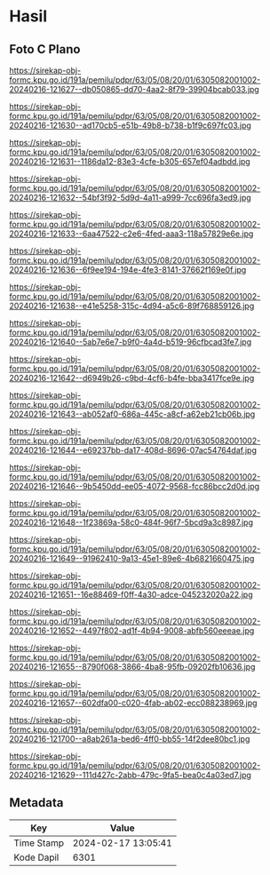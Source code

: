# Hasil

## Foto C Plano

https://sirekap-obj-formc.kpu.go.id/191a/pemilu/pdpr/63/05/08/20/01/6305082001002-20240216-121627--db050865-dd70-4aa2-8f79-39904bcab033.jpg

https://sirekap-obj-formc.kpu.go.id/191a/pemilu/pdpr/63/05/08/20/01/6305082001002-20240216-121630--ad170cb5-e51b-49b8-b738-b1f9c697fc03.jpg

https://sirekap-obj-formc.kpu.go.id/191a/pemilu/pdpr/63/05/08/20/01/6305082001002-20240216-121631--1186da12-83e3-4cfe-b305-657ef04adbdd.jpg

https://sirekap-obj-formc.kpu.go.id/191a/pemilu/pdpr/63/05/08/20/01/6305082001002-20240216-121632--54bf3f92-5d9d-4a11-a999-7cc696fa3ed9.jpg

https://sirekap-obj-formc.kpu.go.id/191a/pemilu/pdpr/63/05/08/20/01/6305082001002-20240216-121633--6aa47522-c2e6-4fed-aaa3-118a57829e6e.jpg

https://sirekap-obj-formc.kpu.go.id/191a/pemilu/pdpr/63/05/08/20/01/6305082001002-20240216-121636--6f9ee194-194e-4fe3-8141-37662f169e0f.jpg

https://sirekap-obj-formc.kpu.go.id/191a/pemilu/pdpr/63/05/08/20/01/6305082001002-20240216-121638--e41e5258-315c-4d94-a5c6-89f768859126.jpg

https://sirekap-obj-formc.kpu.go.id/191a/pemilu/pdpr/63/05/08/20/01/6305082001002-20240216-121640--5ab7e6e7-b9f0-4a4d-b519-96cfbcad3fe7.jpg

https://sirekap-obj-formc.kpu.go.id/191a/pemilu/pdpr/63/05/08/20/01/6305082001002-20240216-121642--d6949b26-c9bd-4cf6-b4fe-bba3417fce9e.jpg

https://sirekap-obj-formc.kpu.go.id/191a/pemilu/pdpr/63/05/08/20/01/6305082001002-20240216-121643--ab052af0-686a-445c-a8cf-a62eb21cb06b.jpg

https://sirekap-obj-formc.kpu.go.id/191a/pemilu/pdpr/63/05/08/20/01/6305082001002-20240216-121644--e69237bb-da17-408d-8696-07ac54764daf.jpg

https://sirekap-obj-formc.kpu.go.id/191a/pemilu/pdpr/63/05/08/20/01/6305082001002-20240216-121646--9b5450dd-ee05-4072-9568-fcc86bcc2d0d.jpg

https://sirekap-obj-formc.kpu.go.id/191a/pemilu/pdpr/63/05/08/20/01/6305082001002-20240216-121648--1f23869a-58c0-484f-96f7-5bcd9a3c8987.jpg

https://sirekap-obj-formc.kpu.go.id/191a/pemilu/pdpr/63/05/08/20/01/6305082001002-20240216-121649--91962410-9a13-45e1-89e6-4b6821660475.jpg

https://sirekap-obj-formc.kpu.go.id/191a/pemilu/pdpr/63/05/08/20/01/6305082001002-20240216-121651--16e88469-f0ff-4a30-adce-045232020a22.jpg

https://sirekap-obj-formc.kpu.go.id/191a/pemilu/pdpr/63/05/08/20/01/6305082001002-20240216-121652--4497f802-ad1f-4b94-9008-abfb560eeeae.jpg

https://sirekap-obj-formc.kpu.go.id/191a/pemilu/pdpr/63/05/08/20/01/6305082001002-20240216-121655--8790f068-3866-4ba8-95fb-09202fb10636.jpg

https://sirekap-obj-formc.kpu.go.id/191a/pemilu/pdpr/63/05/08/20/01/6305082001002-20240216-121657--602dfa00-c020-4fab-ab02-ecc088238969.jpg

https://sirekap-obj-formc.kpu.go.id/191a/pemilu/pdpr/63/05/08/20/01/6305082001002-20240216-121700--a8ab261a-bed6-4ff0-bb55-14f2dee80bc1.jpg

https://sirekap-obj-formc.kpu.go.id/191a/pemilu/pdpr/63/05/08/20/01/6305082001002-20240216-121629--111d427c-2abb-479c-9fa5-bea0c4a03ed7.jpg


## Metadata

| Key        | Value               |
| ---------- | ------------------- |
| Time Stamp | 2024-02-17 13:05:41 |
| Kode Dapil | 6301                |



